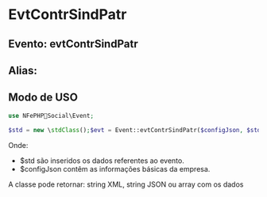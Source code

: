 # EvtContrSindPatr

## Evento: evtContrSindPatr

## Alias: 


## Modo de USO

```php
use NFePHPSocial\Event;

$std = new \stdClass();$evt = Event::evtContrSindPatr($configJson, $std);
```

Onde:
- $std são inseridos os dados referentes ao evento.
- $configJson contêm as informações básicas da empresa.

A classe pode retornar: string XML, string JSON ou array com os dados
